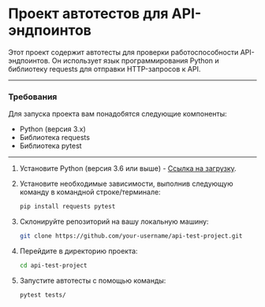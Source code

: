 
# Проект автотестов для API-эндпоинтов 
Этот проект содержит автотесты для проверки работоспособности API-эндпоинтов. Он использует язык программирования Python и библиотеку requests для отправки HTTP-запросов к API.

***
### Требования
Для запуска проекта вам понадобятся следующие компоненты:

- Python (версия 3.x)
- Библиотека requests
- Библиотека pytest

***

1. Установите Python (версия 3.6 или выше) - [Ссылка на загрузку](https://www.python.org/downloads/).

2. Установите необходимые зависимости, выполнив следующую команду в командной строке/терминале:

   ```bash
   pip install requests pytest

3. Склонируйте репозиторий на вашу локальную машину:

   ```bash
   git clone https://github.com/your-username/api-test-project.git

4. Перейдите в директорию проекта: 

   ```bash
   cd api-test-project

5. Запустите автотесты с помощью команды:

   ```bash
   pytest tests/
